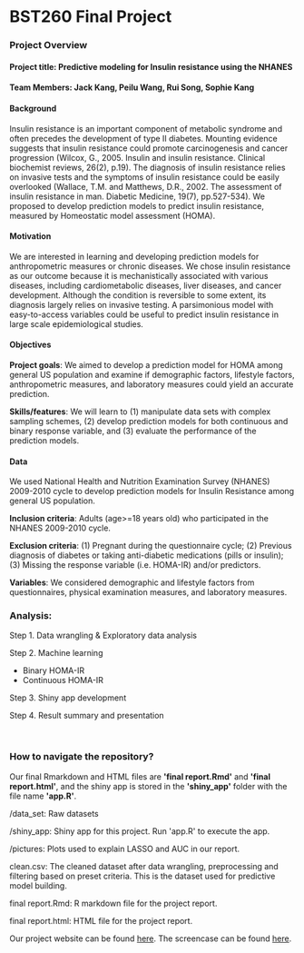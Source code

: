 # BST260 Final Project

### Project Overview  
#### **Project title**: Predictive modeling for Insulin resistance using the NHANES

#### **Team Members**: Jack Kang, Peilu Wang, Rui Song, Sophie Kang

#### **Background**
Insulin resistance is an important component of metabolic syndrome and often precedes the development of type II diabetes. Mounting evidence suggests that insulin resistance could promote carcinogenesis and cancer progression (Wilcox, G., 2005. Insulin and insulin resistance. Clinical biochemist reviews, 26(2), p.19). The diagnosis of insulin resistance relies on invasive tests and the symptoms of insulin resistance could be easily overlooked (Wallace, T.M. and Matthews, D.R., 2002. The assessment of insulin resistance in man. Diabetic Medicine, 19(7), pp.527-534). We proposed to develop prediction models to predict insulin resistance, measured by Homeostatic model assessment (HOMA).

#### **Motivation**
We are interested in learning and developing prediction models for anthropometric measures or chronic diseases. We chose insulin resistance as our outcome because it is mechanistically associated with various diseases, including cardiometabolic diseases, liver diseases, and cancer development. Although the condition is reversible to some extent, its diagnosis largely relies on invasive testing. A parsimonious model with easy-to-access variables could be useful to predict insulin resistance in large scale epidemiological studies.

#### **Objectives**
**Project goals**: We aimed to develop a prediction model for HOMA among general US population and examine if demographic factors, lifestyle factors, anthropometric measures, and laboratory measures could yield an accurate prediction.

**Skills/features**: We will learn to (1) manipulate data sets with complex sampling schemes, (2) develop prediction models for both continuous and binary response variable, and (3) evaluate the performance of the prediction models.

#### **Data**
We used National Health and Nutrition Examination Survey (NHANES) 2009-2010 cycle to develop prediction models for Insulin Resistance among general US population.

**Inclusion criteria**: Adults (age>=18 years old) who participated in the NHANES 2009-2010 cycle.

**Exclusion criteria**: (1) Pregnant during the questionnaire cycle; (2) Previous diagnosis of diabetes or taking anti-diabetic medications (pills or insulin); (3) Missing the response variable (i.e. HOMA-IR) and/or predictors.

**Variables**: We considered demographic and lifestyle factors from questionnaires, physical examination measures, and laboratory measures.

### **Analysis**:

Step 1. Data wrangling & Exploratory data analysis

Step 2. Machine learning  
  * Binary HOMA-IR   
  * Continuous HOMA-IR   

Step 3. Shiny app development

Step 4. Result summary and presentation

<br/>

### **How to navigate the repository?** 
Our final Rmarkdown and HTML files are **'final report.Rmd'** and **'final report.html'**, and the shiny app is stored in the **'shiny_app'** folder with the file name **'app.R'**. 

/data_set: Raw datasets  

/shiny_app: Shiny app for this project. Run 'app.R' to execute the app.   

/pictures: Plots used to explain LASSO and AUC in our report.    

clean.csv: The cleaned dataset after data wrangling, preprocessing and filtering based on preset criteria. This is the dataset used for predictive model building.    

final report.Rmd: R markdown file for the project report.     

final report.html: HTML file for the project report.   

Our project website can be found [here](https://sites.google.com/view/insulinresistance). The screencase can be found [here](https://www.youtube.com/watch?v=IjeUkCC3yUQ).
